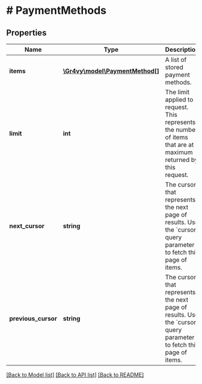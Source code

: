 # # PaymentMethods

## Properties

Name | Type | Description | Notes
------------ | ------------- | ------------- | -------------
**items** | [**\Gr4vy\model\PaymentMethod[]**](PaymentMethod.md) | A list of stored payment methods. | [optional]
**limit** | **int** | The limit applied to request. This represents the number of items that are at maximum returned by this request. | [optional] [default to 20]
**next_cursor** | **string** | The cursor that represents the next page of results. Use the &#x60;cursor&#x60; query parameter to fetch this page of items. | [optional]
**previous_cursor** | **string** | The cursor that represents the next page of results. Use the &#x60;cursor&#x60; query parameter to fetch this page of items. | [optional]

[[Back to Model list]](../../README.md#models) [[Back to API list]](../../README.md#endpoints) [[Back to README]](../../README.md)
